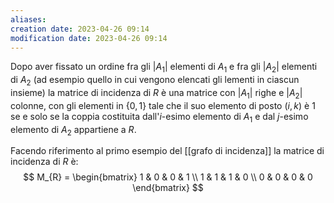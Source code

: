```yaml
---
aliases: 
creation date: 2023-04-26 09:14
modification date: 2023-04-26 09:14
---
```


Dopo aver fissato un ordine fra gli $|A_{1}|$ elementi di $A_{1}$ e fra gli $|A_{2}|$ elementi di $A_{2}$ (ad esempio quello in cui vengono elencati gli lementi in ciascun insieme) la matrice di incidenza di $R$ è una matrice con $|A_{1}|$ righe e $|A_{2}|$ colonne, con gli elementi in $\{ 0,1 \}$ tale che il suo elemento di posto $(i,k)$ è $1$ se e solo se la coppia costituita dall'$i$-esimo elemento di $A_{1}$ e dal $j$-esimo elemento di $A_{2}$ appartiene a $R$.

Facendo riferimento al primo esempio del [[grafo di incidenza]] la matrice di incidenza di $R$ è:
$$
M_{R} = \begin{bmatrix}
1 & 0 & 0 & 1 \\
1 & 1 & 1 & 0 \\
0 & 0 & 0 & 0
\end{bmatrix}
$$



